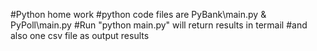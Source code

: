 #Python home work
#python code files are PyBank\main.py & PyPoll\main.py
#Run "python main.py" will return results in termail 
#and also one csv file as output results
